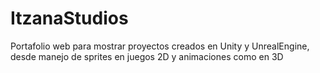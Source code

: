 # ItzanaStudios
Portafolio web para mostrar proyectos creados en Unity y UnrealEngine, desde manejo de sprites en juegos 2D y animaciones como en 3D
